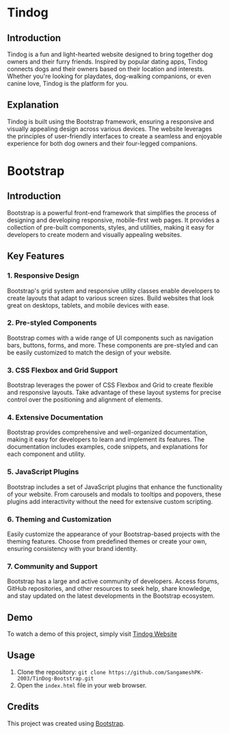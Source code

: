 # Tindog

## Introduction

Tindog is a fun and light-hearted website designed to bring together dog owners and their furry friends. Inspired by popular dating apps, Tindog connects dogs and their owners based on their location and interests. Whether you're looking for playdates, dog-walking companions, or even canine love, Tindog is the platform for you.

## Explanation

Tindog is built using the Bootstrap framework, ensuring a responsive and visually appealing design across various devices. The website leverages the principles of user-friendly interfaces to create a seamless and enjoyable experience for both dog owners and their four-legged companions.

# Bootstrap

## Introduction

Bootstrap is a powerful front-end framework that simplifies the process of designing and developing responsive, mobile-first web pages. It provides a collection of pre-built components, styles, and utilities, making it easy for developers to create modern and visually appealing websites.

## Key Features

### 1. Responsive Design

Bootstrap's grid system and responsive utility classes enable developers to create layouts that adapt to various screen sizes. Build websites that look great on desktops, tablets, and mobile devices with ease.

### 2. Pre-styled Components

Bootstrap comes with a wide range of UI components such as navigation bars, buttons, forms, and more. These components are pre-styled and can be easily customized to match the design of your website.

### 3. CSS Flexbox and Grid Support

Bootstrap leverages the power of CSS Flexbox and Grid to create flexible and responsive layouts. Take advantage of these layout systems for precise control over the positioning and alignment of elements.

### 4. Extensive Documentation

Bootstrap provides comprehensive and well-organized documentation, making it easy for developers to learn and implement its features. The documentation includes examples, code snippets, and explanations for each component and utility.

### 5. JavaScript Plugins

Bootstrap includes a set of JavaScript plugins that enhance the functionality of your website. From carousels and modals to tooltips and popovers, these plugins add interactivity without the need for extensive custom scripting.

### 6. Theming and Customization

Easily customize the appearance of your Bootstrap-based projects with the theming features. Choose from predefined themes or create your own, ensuring consistency with your brand identity.

### 7. Community and Support

Bootstrap has a large and active community of developers. Access forums, GitHub repositories, and other resources to seek help, share knowledge, and stay updated on the latest developments in the Bootstrap ecosystem.

## Demo

To watch a demo of this project, simply visit [Tindog Website](https://sangameshpk-2003.github.io/TinDog-Bootstrap) 

## Usage

1. Clone the repository: `git clone https://github.com/SangameshPK-2003/TinDog-Bootstrap.git`
2. Open the `index.html` file in your web browser.

## Credits

This project was created using [Bootstrap](https://getbootstrap.com/).

